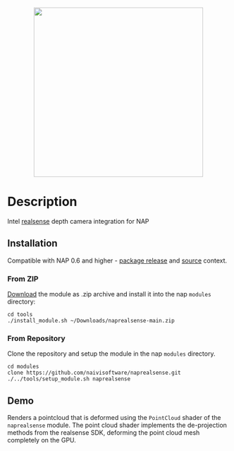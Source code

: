 <br>
<p align="center">
  <img width=384 src="https://download.nap.tech/identity/svg/logos/nap_logo_blue.svg">
</p>

# Description

Intel [realsense](https://www.intelrealsense.com/) depth camera integration for NAP

## Installation
Compatible with NAP 0.6 and higher - [package release](https://github.com/napframework/nap/releases) and [source](https://github.com/napframework/nap) context.

### From ZIP

[Download](https://github.com/naivisoftware/naprealsense/archive/refs/heads/main.zip) the module as .zip archive and install it into the nap `modules` directory:
```
cd tools
./install_module.sh ~/Downloads/naprealsense-main.zip
```

### From Repository

Clone the repository and setup the module in the nap `modules` directory.

```
cd modules
clone https://github.com/naivisoftware/naprealsense.git
./../tools/setup_module.sh naprealsense
```

## Demo

Renders a pointcloud that is deformed using the `PointCloud` shader of the `naprealsense` module. 
The point cloud shader implements the de-projection methods from the realsense SDK, deforming the point cloud mesh completely on the GPU.
